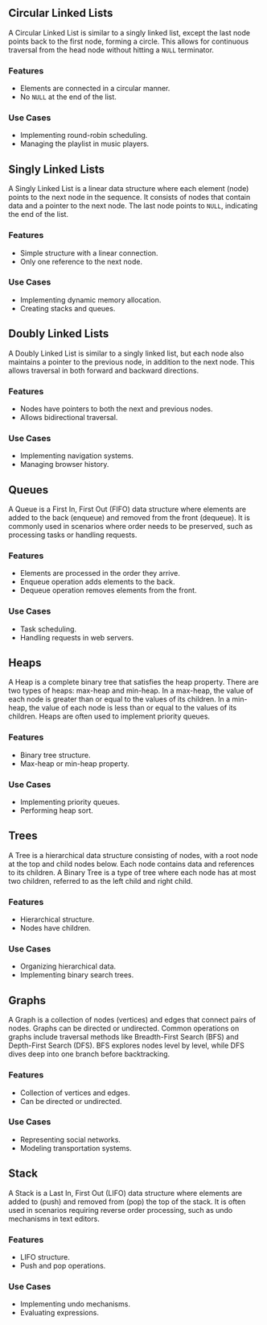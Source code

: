 
## Circular Linked Lists

A Circular Linked List is similar to a singly linked list, except the last node points back to the first node, forming a circle. This allows for continuous traversal from the head node without hitting a `NULL` terminator.

### Features
- Elements are connected in a circular manner.
- No `NULL` at the end of the list.

### Use Cases
- Implementing round-robin scheduling.
- Managing the playlist in music players.

## Singly Linked Lists

A Singly Linked List is a linear data structure where each element (node) points to the next node in the sequence. It consists of nodes that contain data and a pointer to the next node. The last node points to `NULL`, indicating the end of the list.

### Features
- Simple structure with a linear connection.
- Only one reference to the next node.

### Use Cases
- Implementing dynamic memory allocation.
- Creating stacks and queues.

## Doubly Linked Lists

A Doubly Linked List is similar to a singly linked list, but each node also maintains a pointer to the previous node, in addition to the next node. This allows traversal in both forward and backward directions.

### Features
- Nodes have pointers to both the next and previous nodes.
- Allows bidirectional traversal.

### Use Cases
- Implementing navigation systems.
- Managing browser history.

## Queues

A Queue is a First In, First Out (FIFO) data structure where elements are added to the back (enqueue) and removed from the front (dequeue). It is commonly used in scenarios where order needs to be preserved, such as processing tasks or handling requests.

### Features
- Elements are processed in the order they arrive.
- Enqueue operation adds elements to the back.
- Dequeue operation removes elements from the front.

### Use Cases
- Task scheduling.
- Handling requests in web servers.

## Heaps

A Heap is a complete binary tree that satisfies the heap property. There are two types of heaps: max-heap and min-heap. In a max-heap, the value of each node is greater than or equal to the values of its children. In a min-heap, the value of each node is less than or equal to the values of its children. Heaps are often used to implement priority queues.

### Features
- Binary tree structure.
- Max-heap or min-heap property.

### Use Cases
- Implementing priority queues.
- Performing heap sort.

## Trees

A Tree is a hierarchical data structure consisting of nodes, with a root node at the top and child nodes below. Each node contains data and references to its children. A Binary Tree is a type of tree where each node has at most two children, referred to as the left child and right child.

### Features
- Hierarchical structure.
- Nodes have children.

### Use Cases
- Organizing hierarchical data.
- Implementing binary search trees.

## Graphs

A Graph is a collection of nodes (vertices) and edges that connect pairs of nodes. Graphs can be directed or undirected. Common operations on graphs include traversal methods like Breadth-First Search (BFS) and Depth-First Search (DFS). BFS explores nodes level by level, while DFS dives deep into one branch before backtracking.

### Features
- Collection of vertices and edges.
- Can be directed or undirected.

### Use Cases
- Representing social networks.
- Modeling transportation systems.

## Stack

A Stack is a Last In, First Out (LIFO) data structure where elements are added to (push) and removed from (pop) the top of the stack. It is often used in scenarios requiring reverse order processing, such as undo mechanisms in text editors.

### Features
- LIFO structure.
- Push and pop operations.

### Use Cases
- Implementing undo mechanisms.
- Evaluating expressions.

